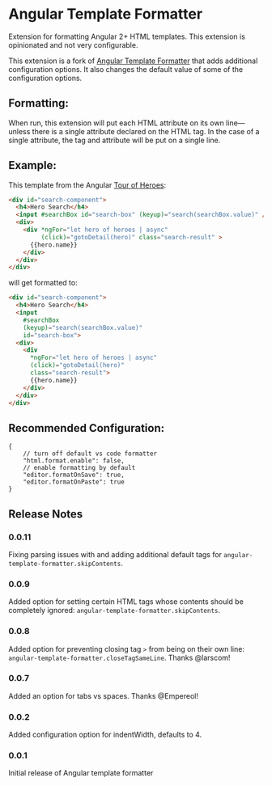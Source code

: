 # Angular Template Formatter

Extension for formatting Angular 2+ HTML templates. This extension is opinionated and not very configurable.

This extension is a fork of [Angular Template Formatter](https://marketplace.visualstudio.com/items?itemName=stringham.angular-template-formatter) that adds additional configuration options. It also changes the default value of some of the configuration options.

## Formatting:

When run, this extension will put each HTML attribute on its own line—unless there is a single attribute declared on the HTML tag. In the case of a single attribute, the tag and attribute will be put on a single line.

## Example:

This template from the Angular [Tour of Heroes](https://github.com/johnpapa/angular-tour-of-heroes/blob/master/src/app/hero-search.component.html):

```html
<div id="search-component">
  <h4>Hero Search</h4>
  <input #searchBox id="search-box" (keyup)="search(searchBox.value)" />
  <div>
    <div *ngFor="let hero of heroes | async"
         (click)="gotoDetail(hero)" class="search-result" >
      {{hero.name}}
    </div>
  </div>
</div>
```

will get formatted to:

```html
<div id="search-component">
  <h4>Hero Search</h4>
  <input
    #searchBox
    (keyup)="search(searchBox.value)"
    id="search-box">
  <div>
    <div
      *ngFor="let hero of heroes | async"
      (click)="gotoDetail(hero)"
      class="search-result">
      {{hero.name}}
    </div>
  </div>
</div>
```

## Recommended Configuration:

```
{
    // turn off default vs code formatter
    "html.format.enable": false,
    // enable formatting by default
    "editor.formatOnSave": true,
    "editor.formatOnPaste": true
}
```


## Release Notes

### 0.0.11

Fixing parsing issues with and adding additional default tags for `angular-template-formatter.skipContents`.

### 0.0.9

Added option for setting certain HTML tags whose contents should be completely ignored: `angular-template-formatter.skipContents`.

### 0.0.8

Added option for preventing closing tag `>` from being on their own line: `angular-template-formatter.closeTagSameLine`. Thanks @larscom!

### 0.0.7

Added an option for tabs vs spaces. Thanks @Empereol!

### 0.0.2

Added configuration option for indentWidth, defaults to 4.

### 0.0.1

Initial release of Angular template formatter

